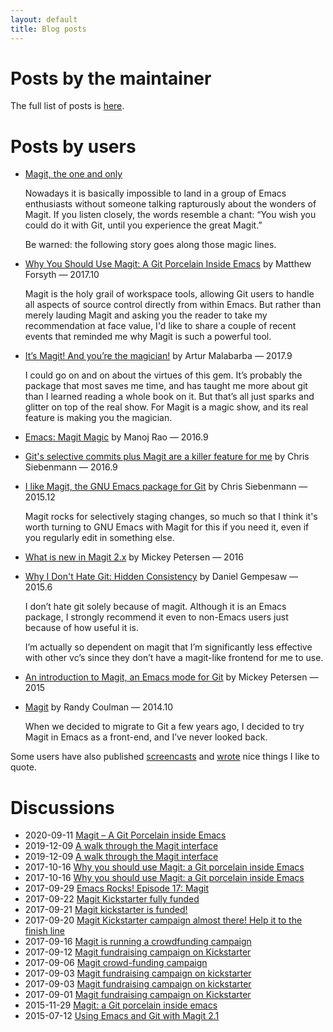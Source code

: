 ```yaml
---
layout: default
title: Blog posts
---
```


# Posts by the maintainer

The full list of posts is [here](https://emacsair.me/).

# Posts by users

* [Magit, the one and only](https://manueluberti.eu/2017/11/09/magit.html)

  Nowadays it is basically impossible to land in a group of Emacs
  enthusiasts without someone talking rapturously about the wonders of
  Magit. If you listen closely, the words resemble a chant: “You wish
  you could do it with Git, until you experience the great Magit.”

  Be warned: the following story goes along those magic lines.

* [Why You Should Use Magit: A Git Porcelain Inside Emacs](https://www.mojotech.com/blog/why-you-should-use-magit-git-porcelain-inside-emacs/) by Matthew Forsyth — 2017.10

  Magit is the holy grail of workspace tools, allowing Git users to
  handle all aspects of source control directly from within Emacs. But
  rather than merely lauding Magit and asking you the reader to take
  my recommendation at face value, I'd like to share a couple of
  recent events that reminded me why Magit is such a powerful tool.

* [It’s Magit! And you’re the magician!](https://endlessparentheses.com/it-s-magit-and-you-re-the-magician.html) by Artur Malabarba — 2017.9 

  I could go on and on about the virtues of this gem. It’s probably
  the package that most saves me time, and has taught me more about
  git than I learned reading a whole book on it. But that’s all just
  sparks and glitter on top of the real show. For Magit is a magic
  show, and its real feature is making you the magician.

* [Emacs: Magit Magic](http://www.mycpu.org/emacs-24-magit-magic/) by Manoj Rao — 2016.9

* [Git's selective commits plus Magit are a killer feature for me](https://utcc.utoronto.ca/~cks/space/blog/programming/GitSelectiveCommitWithMagit) by Chris Siebenmann — 2016.9

* [I like Magit, the GNU Emacs package for Git](https://utcc.utoronto.ca/~cks/space/blog/programming/MagitPraise) by Chris Siebenmann — 2015.12

  Magit rocks for selectively staging changes, so much so that I think
  it's worth turning to GNU Emacs with Magit for this if you need it,
  even if you regularly edit in something else.

* [What is new in Magit 2.x](https://www.masteringemacs.org/article/what-new-in-magit-2x) by Mickey Petersen — 2016

* [Why I Don't Hate Git: Hidden Consistency](http://blog.danielgempesaw.com/post/122193964104/why-i-dont-hate-git-hidden-consistency-armin?utm_source=tuicool) by Daniel Gempesaw — 2015.6

  I don’t hate git solely because of magit. Although it is an Emacs
  package, I strongly recommend it even to non-Emacs users just
  because of how useful it is.

  I’m actually so dependent on magit that I’m significantly less
  effective with other vc’s since they don’t have a magit-like
  frontend for me to use.

* [An introduction to Magit, an Emacs mode for Git](https://www.masteringemacs.org/article/introduction-magit-emacs-mode-git) by Mickey Petersen — 2015

* [Magit](https://randycoulman.com/blog/2014/10/21/magit/) by Randy Coulman — 2014.10

  When we decided to migrate to Git a few years ago, I decided to try
  Magit in Emacs as a front-end, and I’ve never looked back.

Some users have also published [screencasts](/screencasts)
and [wrote](/quotes) nice things I like to quote.

# Discussions

* 2020-09-11 [Magit – A Git Porcelain inside Emacs](https://news.ycombinator.com/item?id=24431216)
* 2019-12-09 [A walk through the Magit interface](https://news.ycombinator.com/item?id=21729597)
* 2019-12-09 [A walk through the Magit interface](https://lobste.rs/s/gdga2t/walk_through_magit_interface)
* 2017-10-16 [Why you should use Magit: a Git porcelain inside Emacs](https://www.reddit.com/r/programming/comments/76sow3)
* 2017-10-16 [Why you should use Magit: a Git porcelain inside Emacs](https://www.reddit.com/r/emacs/comments/76snsk)
* 2017-09-29 [Emacs Rocks! Episode 17: Magit](https://www.reddit.com/r/emacs/comments/734m1n)
* 2017-09-22 [Magit Kickstarter fully funded](https://news.ycombinator.com/item?id=15312288)
* 2017-09-21 [Magit kickstarter is funded!](https://www.reddit.com/r/emacs/comments/71j6dk)
* 2017-09-20 [Magit Kickstarter campaign almost there! Help it to the finish line](https://www.reddit.com/r/emacs/comments/71e6t6)
* 2017-09-16 [Magit is running a crowdfunding campaign](https://www.reddit.com/r/programming/comments/70ix98)
* 2017-09-12 [Magit fundraising campaign on Kickstarter](https://www.reddit.com/r/git/comments/6zjkl6)
* 2017-09-06 [Magit crowd-funding campaign](https://lobste.rs/s/e5s1ff/magit_crowd_funding_campaign)
* 2017-09-03 [Magit fundraising campaign on kickstarter](https://www.reddit.com/r/programming/comments/6xt7jy)
* 2017-09-03 [Magit fundraising campaign on kickstarter](https://www.reddit.com/r/linux/comments/6xvh3e)
* 2017-09-01 [Magit fundraising campaign on Kickstarter](https://www.reddit.com/r/emacs/comments/6xf3er)
* 2015-11-29 [Magit: a Git porcelain inside emacs](https://news.ycombinator.com/item?id=10643977)
* 2015-07-12 [Using Emacs and Git with Magit 2.1](https://news.ycombinator.com/item?id=9873237)
